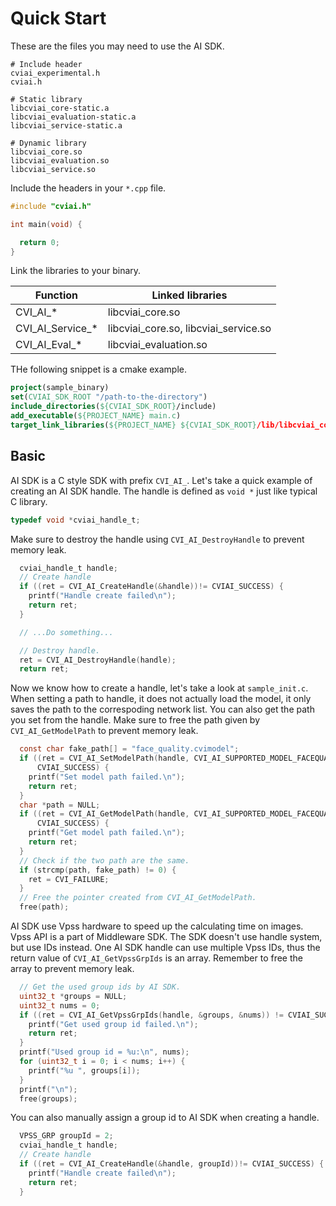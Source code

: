 # Quick Start

These are the files you may need to use the AI SDK.

``` shell
# Include header
cviai_experimental.h
cviai.h

# Static library
libcviai_core-static.a
libcviai_evaluation-static.a
libcviai_service-static.a

# Dynamic library
libcviai_core.so
libcviai_evaluation.so
libcviai_service.so
```

Include the headers in your ``*.cpp`` file.

```c
#include "cviai.h"

int main(void) {

  return 0;
}
```

Link the libraries to your binary.

| Function            | Linked libraries                      |
|---------------------|---------------------------------------|
| CVI_AI_*            | libcviai_core.so                      |
| CVI_AI_Service_*    | libcviai_core.so, libcviai_service.so |
| CVI_AI_Eval_*       | libcviai_evaluation.so                |

THe following snippet is a cmake example.

```cmake
project(sample_binary)
set(CVIAI_SDK_ROOT "/path-to-the-directory")
include_directories(${CVIAI_SDK_ROOT}/include)
add_executable(${PROJECT_NAME} main.c)
target_link_libraries(${PROJECT_NAME} ${CVIAI_SDK_ROOT}/lib/libcviai_core.so)
```

## Basic

AI SDK is a C style SDK with prefix ``CVI_AI_``. Let's take a quick example of creating an AI SDK handle. The handle is defined as ``void *`` just like typical C library.

```c
typedef void *cviai_handle_t;
```

Make sure to destroy the handle using ``CVI_AI_DestroyHandle`` to prevent memory leak.

```c
  cviai_handle_t handle;
  // Create handle
  if ((ret = CVI_AI_CreateHandle(&handle))!= CVIAI_SUCCESS) {
    printf("Handle create failed\n");
    return ret;
  }

  // ...Do something...

  // Destroy handle.
  ret = CVI_AI_DestroyHandle(handle);
  return ret;
```

Now we know how to create a handle, let's take a look at ``sample_init.c``. When setting a path to handle, it does not actually load the model, it only saves the path to the correspoding network list. You can also get the path you set from the handle. Make sure to free the path given by ``CVI_AI_GetModelPath`` to prevent memory leak.

```c
  const char fake_path[] = "face_quality.cvimodel";
  if ((ret = CVI_AI_SetModelPath(handle, CVI_AI_SUPPORTED_MODEL_FACEQUALITY, fake_path)) !=
      CVIAI_SUCCESS) {
    printf("Set model path failed.\n");
    return ret;
  }
  char *path = NULL;
  if ((ret = CVI_AI_GetModelPath(handle, CVI_AI_SUPPORTED_MODEL_FACEQUALITY, &path)) !=
      CVIAI_SUCCESS) {
    printf("Get model path failed.\n");
    return ret;
  }
  // Check if the two path are the same.
  if (strcmp(path, fake_path) != 0) {
    ret = CVI_FAILURE;
  }
  // Free the pointer created from CVI_AI_GetModelPath.
  free(path);
```

AI SDK use Vpss hardware to speed up the calculating time on images. Vpss API is a part of Middleware SDK. The SDK doesn't use handle system, but use IDs instead. One AI SDK handle can use multiple Vpss IDs, thus the return value of ``CVI_AI_GetVpssGrpIds`` is an array. Remember to free the array to prevent memory leak.

```c
  // Get the used group ids by AI SDK.
  uint32_t *groups = NULL;
  uint32_t nums = 0;
  if ((ret = CVI_AI_GetVpssGrpIds(handle, &groups, &nums)) != CVIAI_SUCCESS) {
    printf("Get used group id failed.\n");
    return ret;
  }
  printf("Used group id = %u:\n", nums);
  for (uint32_t i = 0; i < nums; i++) {
    printf("%u ", groups[i]);
  }
  printf("\n");
  free(groups);
```

You can also manually assign a group id to AI SDK when creating a handle.

```c
  VPSS_GRP groupId = 2;
  cviai_handle_t handle;
  // Create handle
  if ((ret = CVI_AI_CreateHandle(&handle, groupId))!= CVIAI_SUCCESS) {
    printf("Handle create failed\n");
    return ret;
  }
```
